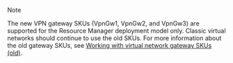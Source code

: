 > [!NOTE]
> The new VPN gateway SKUs (VpnGw1, VpnGw2, and VpnGw3) are supported for the Resource Manager deployment model only. Classic virtual networks should continue to use the old SKUs. For more information about the old gateway SKUs, see [Working with virtual network gateway SKUs (old)](../articles/vpn-gateway/vpn-gateway-about-skus-legacy.md).